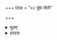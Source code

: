+++
title = "०८ पूषा त्वेतो"

+++
<details><summary>मूलम्</summary>

पू॒षा त्वे॒तो न॑यतु॒ हस्त॒गृह्या॒श्विनौ॑ त्वा॒ प्रव॑हता॒ꣳ॒ रथे॑न ।  
गृ॒हान्ग॑च्छ गृ॒हप॑त्नी॒ यथाऽसो॑ व॒शिनी॒ त्वं वि॒दथ॒माव॑दासि ॥ (२)
</details>
<details><summary>हरदत्तः</summary>

अथैनामाग्निमभ्यानयति- पूषा त्वेति ॥ पूषा आदित्यः त्वा इतः प्रदेशादग्निसमीपं नयतु हस्तगृह्य हस्ते गृहीत्वा । इतो नीतां कृतहोमां रथादिना प्रोह्यमाणां त्वां अश्विनौ प्रवहतां प्रवहस्त अनुमन्येतां, इदमेवैतयोः प्रवहणं यदियमनुमतिः । ततश्च त्वं गृहान् गच्छ मदीयान् यथा गता गृहपत्नी गृहस्य पतिरीश्वरा असि स्याः तथा गच्छ । गत्वा च वशिनी स्वामिनी भूत्वा विदथं यज्ञं तद्विषयं यद्वक्तव्यं? आवदासि आभिमुख्येन वद ॥ इति द्वितीयः खण्डः
</details>
